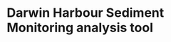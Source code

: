 Darwin Harbour Sediment Monitoring analysis tool
==================================================

